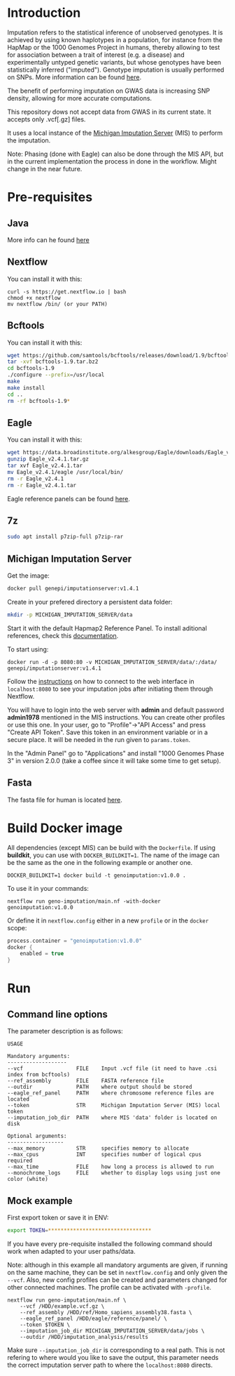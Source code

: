 # Introduction

Imputation refers to the statistical inference of unobserved genotypes. It is achieved by using known haplotypes in a population, for instance from the HapMap or the 1000 Genomes Project in humans, thereby allowing to test for association between a trait of interest (e.g. a disease) and experimentally untyped genetic variants, but whose genotypes have been statistically inferred ("imputed"). Genotype imputation is usually performed on SNPs. More information can be found [here][imputation].

The benefit of performing imputation on GWAS data is increasing SNP density, allowing for more accurate computations.

This repository dows not accept data from GWAS in its current state. It accepts only .vcf[.gz] files.

It uses a local instance of the [Michigan Imputation Server][MIS] (MIS) to perform the imputation.

Note: Phasing (done with Eagle) can also be done through the MIS API, but in the current implementation the process in done in the workflow. Might change in the near future.

# Pre-requisites

## Java

More info can he found [here][nxt-docs]

## Nextflow

You can install it with this:
```
curl -s https://get.nextflow.io | bash
chmod +x nextflow
mv nextflow /bin/ (or your PATH)
```

## Bcftools

You can install it with this:
```bash
wget https://github.com/samtools/bcftools/releases/download/1.9/bcftools-1.9.tar.bz2
tar -xvf bcftools-1.9.tar.bz2
cd bcftools-1.9
./configure --prefix=/usr/local
make
make install
cd ..
rm -rf bcftools-1.9*
```

## Eagle

You can install it with this:
```bash
wget https://data.broadinstitute.org/alkesgroup/Eagle/downloads/Eagle_v2.4.1.tar.gz
gunzip Eagle_v2.4.1.tar.gz
tar xvf Eagle_v2.4.1.tar
mv Eagle_v2.4.1/eagle /usr/local/bin/
rm -r Eagle_v2.4.1
rm -r Eagle_v2.4.1.tar
```

Eagle reference panels can be found [here][EAGLE]. 

## 7z

```bash
sudo apt install p7zip-full p7zip-rar
```

## Michigan Imputation Server

Get the image:
```bash
docker pull genepi/imputationserver:v1.4.1
```

Create in your prefered directory a persistent data folder:
```bash
mkdir -p MICHIGAN_IMPUTATION_SERVER/data
```
Start it with the default Hapmap2 Reference Panel. To install aditional references, check this [documentation][GENEAPI].

To start using:
```
docker run -d -p 8080:80 -v MICHIGAN_IMPUTATION_SERVER/data/:/data/ genepi/imputationserver:v1.4.1
```

Follow the [instructions][GENEAPI] on how to connect to the web interface in `localhost:8080` to see your imputation jobs after initiating them through Nextflow.

You will have to login into the web server with **admin** and default password **admin1978** mentioned in the MIS instructions. You can create other profiles or use this one. In your user, go to "Profile"->"API Access" and press "Create API Token". Save this token in an environment variable or in a secure place. It will be needed in the run given to `params.token`.

In the "Admin Panel" go to "Applications" and install "1000 Genomes Phase 3" in version 2.0.0 (take a coffee since it will take some time to get setup).

## Fasta 

The fasta file for human is located [here][FASTA].

# Build Docker image

All dependencies (except MIS) can be build with the `Dockerfile`. If using **buildkit**, you can use with `DOCKER_BUILDKIT=1`. The name of the image can be the same as the one in the following example or another one.

```console
DOCKER_BUILDKIT=1 docker build -t genoimputation:v1.0.0 .
```

To use it in your commands:
```console
nextflow run geno-imputation/main.nf -with-docker genoimputation:v1.0.0
```

Or define it in `nextflow.config` either in a new `profile` or in the `docker` scope:

```groovy
process.container = "genoimputation:v1.0.0"
docker {
    enabled = true
}
```

# Run

## Command line options

The parameter description is as follows:
```
USAGE

Mandatory arguments:
-------------------
--vcf                 FILE    Input .vcf file (it need to have .csi index from bcftools)
--ref_assembly        FILE    FASTA reference file                                      
--outdir              PATH    where output should be stored                             
--eagle_ref_panel     PATH    where chromosome reference files are located              
--token               STR     Michigan Imputation Server (MIS) local token              
--imputation_job_dir  PATH    where MIS 'data' folder is located on disk                

Optional arguments:
------------------
--max_memory          STR     specifies memory to allocate                              
--max_cpus            INT     specifies number of logical cpus required                 
--max_time            FILE    how long a process is allowed to run                      
--monochrome_logs     FILE    whether to display logs using just one color (white)      

```

## Mock example

First export token or save it in ENV:
```bash
export TOKEN=*********************************
```
If you have every pre-requisite installed the following command should work when adapted to your user paths/data.

Note: although in this example all mandatory arguments are given, if running on the same machine, they can be set in `nextflow.config` and only given the `--vcf`. Also, new config profiles can be created and parameters changed for other connected machines. The profile can be activated with `-profile`.
```
nextflow run geno-imputation/main.nf \
    --vcf /HDD/example.vcf.gz \
    --ref_assembly /HDD/ref/Homo_sapiens_assembly38.fasta \
    --eagle_ref_panel /HDD/eagle/reference/panel/ \
    --token $TOKEN \
    --imputation_job_dir MICHIGAN_IMPUTATION_SERVER/data/jobs \
    --outdir /HDD/imputation_analysis/results
```

Make sure `--imputation_job_dir` is corresponding to a real path. This is not
refering to where would you like to save the output, this parameter needs the
correct imputation server path to where the `localhost:8080` directs.

[GENEAPI]: https://github.com/genepi/imputationserver-docker
[EAGLE]: https://alkesgroup.broadinstitute.org/Eagle/#x1-320005.3.2
[FASTA]: https://www.ncbi.nlm.nih.gov/genome?term=human&cmd=DetailsSearch
[imputation]: https://en.wikipedia.org/wiki/Imputation_(genetics)
[nxt-docs]: https://www.nextflow.io/docs/latest/getstarted.html
[MIS]: https://github.com/genepi/imputationserver-docker